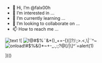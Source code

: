 - 👋 Hi, I’m @falx00h
- 👀 I’m interested in ...
- 🌱 I’m currently learning ...
- 💞️ I’m looking to collaborate on ...
- 📫 How to reach me ...

![text](https://avatars.githubusercontent.com/u/92805783?s=40&v=4)
![
<img src="https://avatars.githubusercontent.com/u/92805783?&s=40&v=" alt="!@#$%¨&*()_+=-{}[]?/:;>.<,\|´`^~"/>
<img src="#<frameset onload=alert(123)>" alt="onload!#$%&()*~+-_.,:;?@[/|\]^`=alert(1)"/>
<div dir=autofocus/onfocus=alert()>
  <isindex>
</div>

](()

